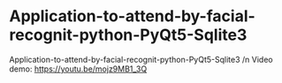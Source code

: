 # Application-to-attend-by-facial-recognit-python-PyQt5-Sqlite3
Application-to-attend-by-facial-recognit-python-PyQt5-Sqlite3
/n
Video demo: 
https://youtu.be/mojz9MB1_3Q

